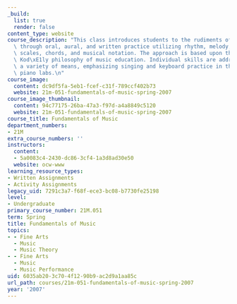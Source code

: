```yaml
---
_build:
  list: true
  render: false
content_type: website
course_description: "This class introduces students to the rudiments of Western music\
  \ through oral, aural, and written practice utilizing rhythm, melody, intervals,\
  \ scales, chords, and musical notation. The approach is based upon the inclusive\
  \ Kod\xE1ly philosophy of music education. Individual skills are addressed through\
  \ a variety of means, emphasizing singing and keyboard practice in the required\
  \ piano labs.\n"
course_image:
  content: dc9df5fa-5eb1-fcef-c31f-789ccf402b73
  website: 21m-051-fundamentals-of-music-spring-2007
course_image_thumbnail:
  content: 94c77175-26ba-47a3-f97d-a4a8849c5120
  website: 21m-051-fundamentals-of-music-spring-2007
course_title: Fundamentals of Music
department_numbers:
- 21M
extra_course_numbers: ''
instructors:
  content:
  - 5a0083c4-2430-dc86-3cf4-1a3d8ad30e50
  website: ocw-www
learning_resource_types:
- Written Assignments
- Activity Assignments
legacy_uid: 7291c3a7-f68f-ece3-bc08-b7730fe25198
level:
- Undergraduate
primary_course_number: 21M.051
term: Spring
title: Fundamentals of Music
topics:
- - Fine Arts
  - Music
  - Music Theory
- - Fine Arts
  - Music
  - Music Performance
uid: 6035ab20-3c70-4f12-90b9-ac2d9a1aa85c
url_path: courses/21m-051-fundamentals-of-music-spring-2007
year: '2007'
---
```

